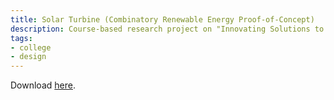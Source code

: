 ```yaml
---
title: Solar Turbine (Combinatory Renewable Energy Proof-of-Concept)
description: Course-based research project on "Innovating Solutions to Urban Problems to Improve Livability (Energy)".
tags: 
- college
- design
---
```


Download [here](http://localhost:3000/pdfs/SolarTurbine.pdf).

<v-img src="SolarTurbine-page-001.jpg" alt="picture1"></v-img>
<v-img src="SolarTurbine-page-002.jpg" alt="picture2"></v-img>
<v-img src="SolarTurbine-page-003.jpg" alt="picture3"></v-img>
<v-img src="SolarTurbine-page-004.jpg" alt="picture4"></v-img>
<v-img src="SolarTurbine-page-005.jpg" alt="picture5"></v-img>
<v-img src="SolarTurbine-page-006.jpg" alt="picture6"></v-img>
<v-img src="SolarTurbine-page-007.jpg" alt="picture7"></v-img>
<v-img src="SolarTurbine-page-008.jpg" alt="picture8"></v-img>
<v-img src="SolarTurbine-page-009.jpg" alt="picture9"></v-img>
<v-img src="SolarTurbine-page-010.jpg" alt="picture10"></v-img>
<v-img src="SolarTurbine-page-011.jpg" alt="picture11"></v-img>
<v-img src="SolarTurbine-page-012.jpg" alt="picture12"></v-img>
<v-img src="SolarTurbine-page-013.jpg" alt="picture13"></v-img>
<v-img src="SolarTurbine-page-014.jpg" alt="picture14"></v-img>
<v-img src="SolarTurbine-page-015.jpg" alt="picture15"></v-img>
<v-img src="SolarTurbine-page-016.jpg" alt="picture16"></v-img>

